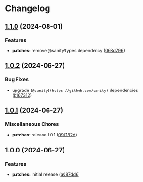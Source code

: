# Changelog

## [1.1.0](https://github.com/portabletext/editor/compare/patches-v1.0.2...patches-v1.1.0) (2024-08-01)


### Features

* **patches:** remove @sanity/types dependency ([068d796](https://github.com/portabletext/editor/commit/068d79658150def5aa3d76335a967d3a0ac301ec))

## [1.0.2](https://github.com/portabletext/editor/compare/patches-v1.0.1...patches-v1.0.2) (2024-06-27)


### Bug Fixes

* upgrade `[@sanity](https://github.com/sanity)` dependencies ([b167312](https://github.com/portabletext/editor/commit/b1673125c3539f0e93ff40bc8c8ac5e4908ef1f1))

## [1.0.1](https://github.com/portabletext/editor/compare/patches-v1.0.0...patches-v1.0.1) (2024-06-27)


### Miscellaneous Chores

* **patches:** release 1.0.1 ([097182d](https://github.com/portabletext/editor/commit/097182dbb5be4723d5004ff92e2318b27d07ac3b))

## 1.0.0 (2024-06-27)


### Features

* **patches:** initial release ([a087dd6](https://github.com/portabletext/editor/commit/a087dd6368f3c7f3f01ec5c9f66f6a419faf6311))
